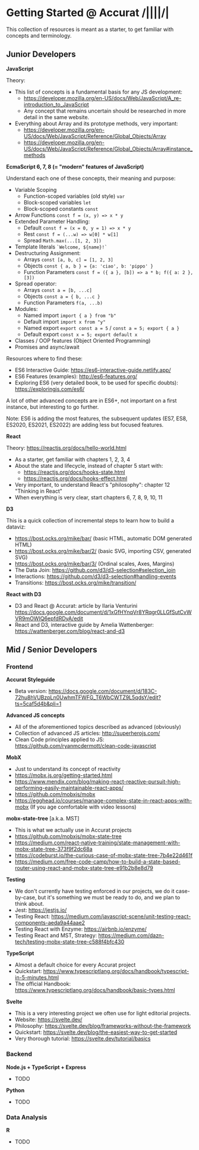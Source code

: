 # Getting Started @ Accurat /||||/|

This collection of resources is meant as a starter, to get familiar with concepts and terminology.

## Junior Developers

**JavaScript**

Theory:
  - This list of concepts is a fundamental basis for any JS development:
    - https://developer.mozilla.org/en-US/docs/Web/JavaScript/A_re-introduction_to_JavaScript
    - Any concept that remains uncertain should be researched in more detail in the same website.
  - Everything about Array and its prototype methods, very important:
    - https://developer.mozilla.org/en-US/docs/Web/JavaScript/Reference/Global_Objects/Array
    - https://developer.mozilla.org/en-US/docs/Web/JavaScript/Reference/Global_Objects/Array#instance_methods
  
**EcmaScript 6, 7, 8 (= "modern" features of JavaScript)**

Understand each one of these concepts, their meaning and purpose:
  - Variable Scoping
    - Function-scoped variables (old style) `var`
    - Block-scoped variables `let`
    - Block-scoped constants `const`
  - Arrow Functions `const f = (x, y) => x * y`
  - Extended Parameter Handling: 
    - Default `const f = (x = 0, y = 1) => x * y`
    - Rest `const f = (...w) => w[0] * w[1]`
    - Spread `Math.max(...[1, 2, 3])`
  - Template literals `` `Welcome, ${name}!` ``
  - Destructuring Assignment: 
    - Arrays `const [a, b, c] = [1, 2, 3]`
    - Objects `const { a, b } = {a: 'ciao', b: 'pippo' }`
    - Function Parameters `const f = ({ a }, [b]) => a * b; f({ a: 2 }, [3])`
  - Spread operator: 
    - Arrays `const a = [b, ...c]`
    - Objects `const a = { b, ...c }`
    - Function Parameters `f(a, ...b)`
  - Modules: 
    - Named import `import { a } from "b"`
    - Default import `import x from "y"`
    - Named export `export const a = 5` / `const a = 5; export { a }`
    - Default export `const x = 5; export default x`
  - Classes / OOP features (Object Oriented Programming)
  - Promises and async/await

Resources where to find these:
  - ES6 Interactive Guide: https://es6-interactive-guide.netlify.app/
  - ES6 Features (examples): http://es6-features.org/
  - Exploring ES6 (very detailed book, to be used for specific doubts): https://exploringjs.com/es6/

A lot of other advanced concepts are in ES6+, not important on a first instance, but interesting to go further.

Note: ES6 is adding the most features, the subsequent updates (ES7, ES8, ES2020, ES2021, ES2022) are adding less but focused features.
    
**React**

Theory: https://reactjs.org/docs/hello-world.html
  - As a starter, get familiar with chapters 1, 2, 3, 4
  - About the state and lifecycle, instead of chapter 5 start with:
    - https://reactjs.org/docs/hooks-state.html
    - https://reactjs.org/docs/hooks-effect.html
  - Very important, to understand React's "philosophy": chapter 12 "Thinking in React"
  - When everything is very clear, start chapters 6, 7, 8, 9, 10, 11

**D3**

This is a quick collection of incremental steps to learn how to build a dataviz:
  - https://bost.ocks.org/mike/bar/ (basic HTML, automatic DOM generated HTML)
  - https://bost.ocks.org/mike/bar/2/ (basic SVG, importing CSV, generated SVG)
  - https://bost.ocks.org/mike/bar/3/ (Ordinal scales, Axes, Margins)
  - The Data Join: https://github.com/d3/d3-selection#selection_join
  - Interactions: https://github.com/d3/d3-selection#handling-events
  - Transitions: https://bost.ocks.org/mike/transition/

**React with D3**

  - D3 and React @ Accurat: article by Ilaria Venturini https://docs.google.com/document/d/1xGfHYnqVr8YRqgr0LLGfSutCvWVR9mOWIQ6epfdRDyA/edit
  - React and D3, interactive guide by Amelia Wattenberger: https://wattenberger.com/blog/react-and-d3


## Mid / Senior Developers

### Frontend

**Accurat Styleguide**

  - Beta version: https://docs.google.com/document/d/183C-72hu8hVUBzpLn0UwhmTFWFG_T6WbCWTZ9L5qdsY/edit?ts=5caf5d4b&pli=1

**Advanced JS concepts**

  - All of the aforementioned topics described as advanced (obviously)
  - Collection of advanced JS articles: http://superherojs.com/
  - Clean Code principles applied to JS: https://github.com/ryanmcdermott/clean-code-javascript

**MobX**

  - Just to understand its concept of reactivity
  - https://mobx.js.org/getting-started.html
  - https://www.mendix.com/blog/making-react-reactive-pursuit-high-performing-easily-maintainable-react-apps/
  - https://github.com/mobxjs/mobx
  - https://egghead.io/courses/manage-complex-state-in-react-apps-with-mobx (If you age comfortable with video lessons)

**mobx-state-tree** [a.k.a. MST]

  - This is what we actually use in Accurat projects
  - https://github.com/mobxjs/mobx-state-tree
  - https://medium.com/react-native-training/state-management-with-mobx-state-tree-373f9f2dc68a
  - https://codeburst.io/the-curious-case-of-mobx-state-tree-7b4e22d461f
  - https://medium.com/free-code-camp/how-to-build-a-state-based-router-using-react-and-mobx-state-tree-e91b2b8e8d79

**Testing**

  - We don't currently have testing enforced in our projects, we do it case-by-case, but it's something we must be ready to do, and we plan to think about.
  - Jest: https://jestjs.io/
  - Testing React: https://medium.com/javascript-scene/unit-testing-react-components-aeda9a44aae2
  - Testing React with Enzyme: https://airbnb.io/enzyme/
  - Testing React and MST, Strategy: https://medium.com/dazn-tech/testing-mobx-state-tree-c588f4bfc430

**TypeScript**

  - Almost a default choice for every Accurat project
  - Quickstart: https://www.typescriptlang.org/docs/handbook/typescript-in-5-minutes.html
  - The official Handbook: https://www.typescriptlang.org/docs/handbook/basic-types.html

**Svelte**

  - This is a very interesting project we often use for light editorial projects.
  - Website: https://svelte.dev/
  - Philosophy: https://svelte.dev/blog/frameworks-without-the-framework
  - Quickstart: https://svelte.dev/blog/the-easiest-way-to-get-started 
  - Very thorough tutorial: https://svelte.dev/tutorial/basics

### Backend

**Node.js + TypeScript + Express**
  - TODO
  
**Python**
  - TODO
  
### Data Analysis

**R**
  - TODO
